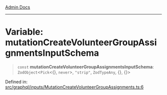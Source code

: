 [Admin Docs](/)

***

# Variable: mutationCreateVolunteerGroupAssignmentsInputSchema

> `const` **mutationCreateVolunteerGroupAssignmentsInputSchema**: `ZodObject`\<`Pick`\<\{\}, `never`\>, `"strip"`, `ZodTypeAny`, \{\}, \{\}\>

Defined in: [src/graphql/inputs/MutationCreateVolunteerGroupAssignments.ts:6](https://github.com/PalisadoesFoundation/talawa-api/blob/b92360e799fdc7cf89a1346eb8395735c501ee9c/src/graphql/inputs/MutationCreateVolunteerGroupAssignments.ts#L6)
